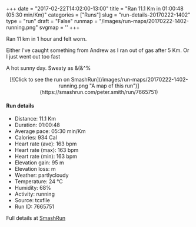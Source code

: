 +++
date = "2017-02-22T14:02:00-13:00"
title = "Ran 11.1 Km in 01:00:48 (05:30 min/Km)"
categories = ["Runs"]
slug = "run-details-20170222-1402"
type = "run"
draft = "False"
runmap = "/images/run-maps/20170222-1402-running.png"
svgmap = '<polyline points="0 56, 0 57, 0 59, 3 59, 3 58, 4 59, 7 55, 10 52, 11 52, 12 51, 18 48, 24 50, 23 50, 23 51, 26 48, 27 46, 32 45, 40 46, 45 47, 55 55, 61 57, 69 57, 79 54, 82 52, 92 55, 97 53, 100 49, 98 45, 97 41, 98 45, 100 49, 98 52, 94 54, 91 54, 90 53, 83 52, 79 54, 72 56, 66 57, 62 57, 55 55, 44 47, 41 46, 33 46, 27 46, 23 50, 19 48, 17 49, 10 51, 8 54">'
+++

Ran 11 km in 1 hour and felt worn. 

Either I've caught something from Andrew as I ran out of gas after 5 Km. Or  I just went out too fast

A hot sunny day. Sweaty as &(&^%

<!--more-->

<center>
[![Click to see the run on SmashRun](/images/run-maps/20170222-1402-running.png "A map of this run")](https://smashrun.com/peter.smith/run/7665751)
</center>

#### Run details

* Distance: 11.1 Km
* Duration: 01:00:48
* Average pace: 05:30 min/Km
* Calories: 934 Cal
* Heart rate (ave): 163 bpm
* Heart rate (max): 163 bpm
* Heart rate (min): 163 bpm
* Elevation gain: 95 m
* Elevation loss:  m
* Weather: partlycloudy
* Temperature: 24 &deg;C
* Humidity: 68%
* Activity: running
* Source: tcxfile
* Run ID: 7665751

Full details at [SmashRun](https://smashrun.com/peter.smith/run/7665751)